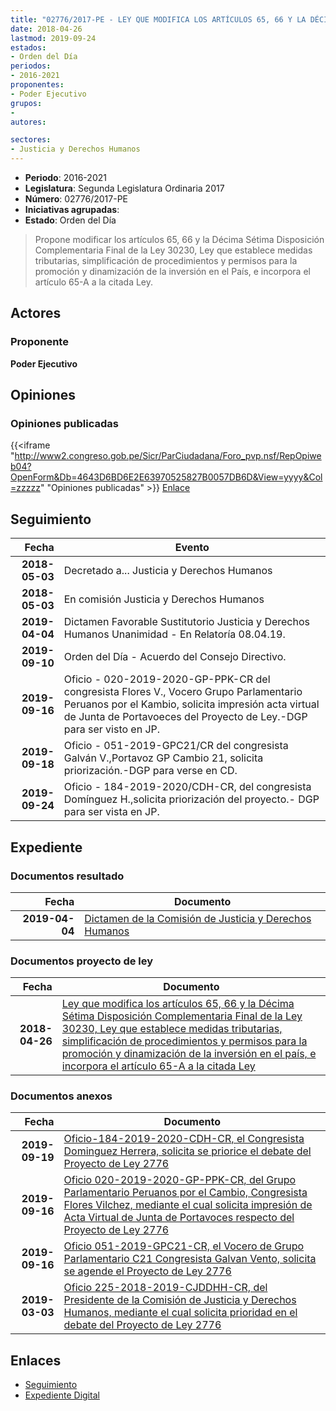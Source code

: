```yaml
---
title: "02776/2017-PE - LEY QUE MODIFICA LOS ARTÍCULOS 65, 66 Y LA DÉCIMA SÉTIMA DISPOSICIÓN COMPLEMENTARIA FINAL DE LA LEY 30230, LEY QUE ESTABLECE MEDIDAS TRIBUTARIAS, SIMPLIFICACIÓN DE PROCEDIMIENTOS Y PERMISOS PARA LA PROMOCIÓN Y DINAMIZACIÓN DE LA INVERSIÓN EN EL PAÍS, E INCORPORA EL ARTÍCULO 65-A A LA CITADA LEY"
date: 2018-04-26
lastmod: 2019-09-24
estados:
- Orden del Día
periodos:
- 2016-2021
proponentes:
- Poder Ejecutivo
grupos:
- 
autores:

sectores:
- Justicia y Derechos Humanos
---
```

- **Periodo**: 2016-2021
- **Legislatura**: Segunda Legislatura Ordinaria 2017
- **Número**: 02776/2017-PE
- **Iniciativas agrupadas**: 
- **Estado**: Orden del Día

> Propone modificar los artículos 65, 66 y la Décima Sétima Disposición Complementaria Final de la Ley 30230, Ley que establece medidas tributarias, simplificación de procedimientos y permisos para la promoción y dinamización de la inversión en el País, e incorpora el artículo 65-A a la citada Ley.


## Actores

### Proponente

**Poder Ejecutivo**

## Opiniones

### Opiniones publicadas

{{<iframe "http://www2.congreso.gob.pe/Sicr/ParCiudadana/Foro_pvp.nsf/RepOpiweb04?OpenForm&Db=4643D6BD6E2E63970525827B0057DB6D&View=yyyy&Col=zzzzz" "Opiniones publicadas" >}}
[Enlace](http://www2.congreso.gob.pe/Sicr/ParCiudadana/Foro_pvp.nsf/RepOpiweb04?OpenForm&Db=4643D6BD6E2E63970525827B0057DB6D&View=yyyy&Col=zzzzz)


## Seguimiento

| Fecha | Evento |
|------:|--------|
| **2018-05-03** | Decretado a... Justicia y Derechos Humanos |
| **2018-05-03** | En comisión Justicia y Derechos Humanos |
| **2019-04-04** | Dictamen Favorable Sustitutorio Justicia y Derechos Humanos Unanimidad - En Relatoría 08.04.19. |
| **2019-09-10** | Orden del Día - Acuerdo del Consejo Directivo. |
| **2019-09-16** | Oficio - 020-2019-2020-GP-PPK-CR del congresista Flores V., Vocero Grupo Parlamentario Peruanos por el Kambio, solicita impresión acta virtual de Junta de Portavoeces del Proyecto de Ley.-DGP para ser visto en JP. |
| **2019-09-18** | Oficio - 051-2019-GPC21/CR del congresista Galván V.,Portavoz GP Cambio 21, solicita priorización.-DGP para verse en CD. |
| **2019-09-24** | Oficio - 184-2019-2020/CDH-CR, del congresista Domínguez H.,solicita priorización del proyecto.- DGP para ser vista en JP. |

## Expediente

### Documentos resultado

| Fecha | Documento |
|------:|-----------|
| **2019-04-04** | [Dictamen de la Comisión de Justicia y Derechos Humanos](http://www.leyes.congreso.gob.pe/Documentos/2016_2021/Dictamenes/Proyectos_de_Ley/02776DCMAY20190404.pdf) |

### Documentos proyecto de ley

| Fecha | Documento |
|------:|-----------|
| **2018-04-26** | [Ley que modifica los artículos 65, 66 y la Décima Sétima Disposición Complementaria Final de la Ley 30230, Ley que establece medidas tributarias, simplificación de procedimientos y permisos para la promoción y dinamización de la inversión en el país, e incorpora el artículo 65-A a la citada Ley](http://www.leyes.congreso.gob.pe/Documentos/2016_2021/Proyectos_de_Ley_y_de_Resoluciones_Legislativas/PL0277620180426.pdf) |

### Documentos anexos

| Fecha | Documento |
|------:|-----------|
| **2019-09-19** | [Oficio-184-2019-2020-CDH-CR, el Congresista Dominguez Herrera, solicita se priorice el debate del Proyecto de Ley 2776](http://www.leyes.congreso.gob.pe/Documentos/2016_2021/Oficios/Congresistas/OFICIO-184-2019-2020-CDH-CR.pdf) |
| **2019-09-16** | [Oficio 020-2019-2020-GP-PPK-CR, del Grupo Parlamentario Peruanos por el Cambio, Congresista Flores Vilchez, mediante el cual solicita impresión de Acta Virtual de Junta de Portavoces respecto del Proyecto de Ley 2776](http://www.leyes.congreso.gob.pe/Documentos/2016_2021/Oficios/Grupos_Parlamentarios/OFICIO-020-2019-2020-GP-PPK-CR.pdf) |
| **2019-09-16** | [Oficio 051-2019-GPC21-CR, el Vocero de Grupo Parlamentario C21 Congresista Galvan Vento, solicita se agende el Proyecto de Ley 2776](http://www.leyes.congreso.gob.pe/Documentos/2016_2021/Oficios/Grupos_Parlamentarios/OFICIO-051-2019-GPC21-CR.pdf) |
| **2019-03-03** | [Oficio 225-2018-2019-CJDDHH-CR, del Presidente de la Comisión de Justicia y Derechos Humanos, mediante el cual solicita prioridad en el debate del Proyecto de Ley 2776](http://www.leyes.congreso.gob.pe/Documentos/2016_2021/Oficios/Comisiones_Ordinarias/OFICIO-225-2018-2019-CJDDHH-CR.pdf) |

## Enlaces

- [Seguimiento](http://www2.congreso.gob.pe/Sicr/TraDocEstProc/CLProLey2016.nsf/f7fff46988ca05b1052578e100829cc7/8e6ea107ff4bf3470525827b0059414c?OpenDocument)
- [Expediente Digital](http://www2.congreso.gob.pe/Sicr/TraDocEstProc/Expvirt_2011.nsf/visbusqptramdoc1621/02776?opendocument)

